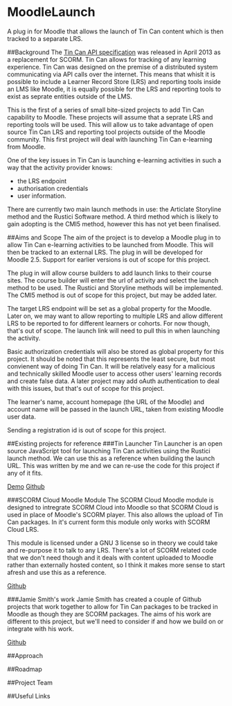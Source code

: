 MoodleLaunch
============

A plug in for Moodle that allows the launch of Tin Can content which is then tracked to a separate LRS. 

##Background
The [Tin Can API specification](https://www.tincanapi.co.uk) was released in April 2013 as a replacement for SCORM. 
Tin Can allows for tracking of any learning experience. Tin Can was designed on the premise of a distributed system
communicating via API calls over the internet. This means that whislt it is possible to include a Learner Record 
Store (LRS) and reporting tools inside an LMS like Moodle, it is equally possible for the LRS and reporting tools
to exist as seprate entities outside of the LMS.

This is the first of a series of small bite-sized projects to add Tin Can capability to Moodle. These projects will 
assume that a seprate LRS and reporting tools will be used. This will allow us to take advantage of open source 
Tin Can LRS and reporting tool projects outside of the Moodle community. This first project will deal with 
launching Tin Can e-learning from Moodle.

One of the key issues in Tin Can is launching e-learning activities in such a way that the activity provider knows:
* the LRS endpoint
* authorisation credentials
* user information. 

There are currently two main launch methods in use: the Articlate Storyline method and the Rustici Software method. 
A third method which is likely to gain adopting is the CMI5 method, however this has not yet been finalised. 

##Aims and Scope
The aim of the project is to develop a Moodle plug in to allow Tin Can e-learning activities to be launched from Moodle. This will then be tracked to an external LRS. The plug in will be developed for Moodle 2.5. Support for earlier versions is out of scope for this project.

The plug in will allow course builders to add launch links to their course sites. The course builder will enter the 
url of activity and select the launch method to be used. The Rustici and Storyline methods will be implemented. The 
CMI5 method is out of scope for this project, but may be added later.

The target LRS endpoint will be set as a global property for the Moodle. Later on, we may want to allow reporting to 
multiple LRS and allow different LRS to be reported to for different learners or cohorts. For now though, that's out 
of scope. The launch link will need to pull this in when launching the activity.

Basic authorization credentials will also be stored as global property for this project. It should be noted that
this represents the least secure, but most convienent way of doing Tin Can. It will be relatively easy for a malicious 
and technically skilled Moodle user to access other users' learning records and create false data. A later project
may add oAuth authentication to deal with this issues, but that's out of scope for this project.

The learner's name, account homepage (the URL of the Moodle) and account name will be passed in the launch URL, taken from 
existing Moodle user data. 

Sending a registration id is out of scope for this project. 

##Existing projects for reference
###Tin Launcher
Tin Launcher is an open source JavaScript tool for launching Tin Can activities using the Rustici launch method. We can
use this as a reference when building the launch URL. This was written by me and we can re-use the code for this 
project if any of it fits. 

[Demo](http://garemoko.github.io/Tin-launcher/)
[Github](https://github.com/garemoko/Tin-launcher)

###SCORM Cloud Moodle Module
The SCORM Cloud Moodle module is designed to intregrate SCORM Cloud into Moodle so that SCORM Cloud is used in
place of Moodle's SCORM player. This also allows the upload of Tin Can packages. In it's current form this module only
works with SCORM Cloud LRS. 

This module is licensed under a GNU 3 license so in theory we could take and re-purpose it to talk to any LRS. 
There's a lot of SCORM related code that we don't need though and it deals with content uploaded to Moodle rather than 
externally hosted content, so I think it makes more sense to start afresh and use this as a reference. 

[Github](https://github.com/RusticiSoftware/SCORMCloud_MoodleModule)

###Jamie Smith's work
Jamie Smith has created a couple of Github projects that work together to allow for Tin Can packages to be
tracked in Moodle as though they are SCORM packages. The aims of his work are different to this project, but
we'll need to consider if and how we build on or integrate with his work. 

[Github](https://github.com/jgsmitty)

##Approach

##Roadmap

##Project Team

##Useful Links
